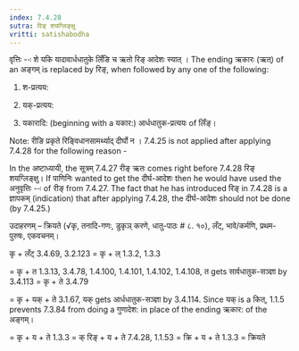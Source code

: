 ```yaml
---
index: 7.4.28
sutra: रिङ् शयग्लिङ्क्षु
vritti: satishabodha
---
```



वृत्तिः --ः शे यकि यादावार्धधातुके लिँङि च ऋतो रिङ् आदेशः स्यात् । The ending ऋकारः (ऋत्) of an अङ्गम् is replaced by रिङ्, when followed by any one of the following: 

1. श-प्रत्यय: 

2. यक्-प्रत्यय: 

3. यकारादि: (beginning with a यकार:) आर्धधातुक-प्रत्ययः of लिँङ्। 


Note: रीङि प्रकृते रिङि्वधानसामर्थ्याद् दीर्घो न । 7.4.25 is not applied after applying 7.4.28 for the following reason - 

In the अष्टाध्यायी, the सूत्रम् 7.4.27 रीङ् ऋतः comes right before 7.4.28 रिङ् शयग्लिङ्क्षु। If पाणिनिः wanted to get the दीर्घ-आदेशः then he would have used the अनुवृत्तिः --ः of रीङ् from 7.4.27. The fact that he has introduced रिङ् in 7.4.28 is a ज्ञापकम् (indication) that after applying 7.4.28, the दीर्घ-आदेशः should not be done (by 7.4.25.) 


उदाहरणम् – क्रियते (√कृ, तनादि-गणः, डुकृञ् करणे, धातु-पाठः # ८. १०), लँट्, भावे/कर्मणि, प्रथम-पुरुषः, एकवचनम्। 

कृ + लँट् 3.4.69, 3.2.123 = कृ + ल् 1.3.2, 1.3.3 

= कृ + त 1.3.13, 3.4.78, 1.4.100, 1.4.101, 1.4.102, 1.4.108, त gets सार्वधातुक-सञ्ज्ञा by 3.4.113 = कृ + ते 3.4.79 

= कृ + यक् + ते 3.1.67, यक् gets आर्धधातुक-सञ्ज्ञा by 3.4.114. Since यक् is a कित्, 1.1.5 prevents 7.3.84 from doing a गुणादेश: in place of the ending ऋकार: of the अङ्गम्। 

= कृ + य + ते 1.3.3 = क् रिङ् + य + ते 7.4.28, 1.1.53 = क्रि + य + ते 1.3.3 = क्रियते 


